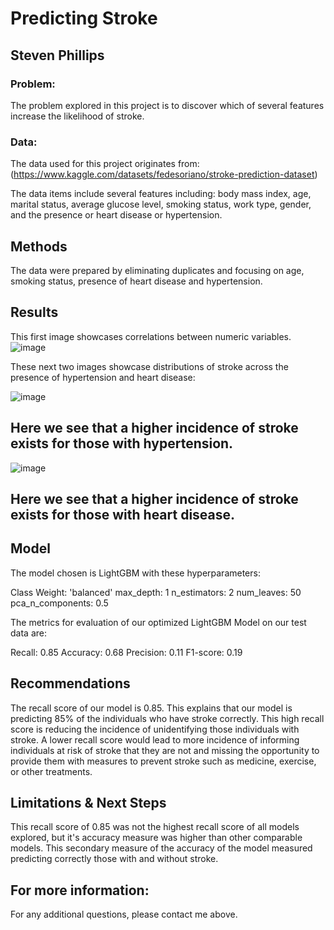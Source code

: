 # Predicting Stroke
## Steven Phillips
### Problem:
The problem explored in this project is to discover which of several features increase the likelihood of stroke.
### Data:
The data used for this project originates from:
(https://www.kaggle.com/datasets/fedesoriano/stroke-prediction-dataset)

The data items include several features including: body mass index, age, marital status, average glucose level, smoking status, work type, gender, and the presence or heart disease or hypertension.
## Methods
The data were prepared by eliminating duplicates and focusing on age, smoking status, presence of heart disease and hypertension.
## Results 
This first image showcases correlations between numeric variables.
![image](https://user-images.githubusercontent.com/113748627/204377253-5f546f19-2713-4d47-a298-b413e51702f9.png)

These next two images showcase distributions of stroke across the presence of hypertension and heart disease:

![image](https://user-images.githubusercontent.com/113748627/205337774-0c17c919-ffde-4dfc-9b73-31073928237a.png)
## Here we see that a higher incidence of stroke exists for those with hypertension.

![image](https://user-images.githubusercontent.com/113748627/205337854-12d3a142-52d3-4ec2-bbff-6f5a4502df0e.png)
## Here we see that a higher incidence of stroke exists for those with heart disease.

## Model
The model chosen is LightGBM with these hyperparameters:

Class Weight: 'balanced'
max_depth: 1
n_estimators: 2
num_leaves: 50
pca_n_components: 0.5

The metrics for evaluation of our optimized LightGBM Model on our test data are: 

Recall: 0.85
Accuracy: 0.68
Precision: 0.11
F1-score: 0.19

## Recommendations

The recall score of our model is 0.85.  This explains that our model is predicting 85% of the individuals who have stroke correctly.  This high recall score is reducing the incidence of unidentifying those individuals with stroke.  A lower recall score would lead to more incidence of informing individuals at risk of stroke that they are not and missing the opportunity to provide them with measures to prevent stroke such as medicine, exercise, or other treatments.
## Limitations & Next Steps
This recall score of 0.85 was not the highest recall score of all models explored, but it's accuracy measure was higher than other comparable models.  This secondary measure of the accuracy of the model measured predicting correctly those with and without stroke.  

## For more information:
For any additional questions, please contact me above.
